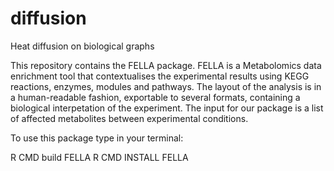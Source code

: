 # diffusion
Heat diffusion on biological graphs

This repository contains the FELLA package. FELLA is a Metabolomics data enrichment tool that contextualises the experimental results using KEGG reactions, enzymes, modules and pathways. The layout of the analysis is in a human-readable fashion, exportable to several formats, containing a biological interpetation of the experiment. The input for our package is a list of affected metabolites between experimental conditions. 

To use this package type in your terminal: 

R CMD build FELLA
R CMD INSTALL FELLA

